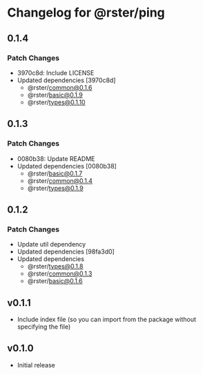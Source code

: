# Changelog for @rster/ping

## 0.1.4

### Patch Changes

- 3970c8d: Include LICENSE
- Updated dependencies [3970c8d]
  - @rster/common@0.1.6
  - @rster/basic@0.1.9
  - @rster/types@0.1.10

## 0.1.3

### Patch Changes

- 0080b38: Update README
- Updated dependencies [0080b38]
  - @rster/basic@0.1.7
  - @rster/common@0.1.4
  - @rster/types@0.1.9

## 0.1.2

### Patch Changes

- Update util dependency
- Updated dependencies [98fa3d0]
- Updated dependencies
  - @rster/types@0.1.8
  - @rster/common@0.1.3
  - @rster/basic@0.1.6

## v0.1.1

- Include index file (so you can import from the package without specifying the file)

## v0.1.0

- Initial release
